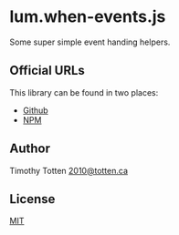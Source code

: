# lum.when-events.js

Some super simple event handing helpers.

## Official URLs

This library can be found in two places:

 * [Github](https://github.com/supernovus/lum.when-events.js)
 * [NPM](https://www.npmjs.com/package/@lumjs/when-events)

## Author

Timothy Totten <2010@totten.ca>

## License

[MIT](https://spdx.org/licenses/MIT.html)
